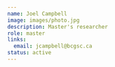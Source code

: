 ```yaml
---
name: Joel Campbell
image: images/photo.jpg
description: Master's researcher
role: master
links:
  email: jcampbell@bcgsc.ca
status: active
---
```

